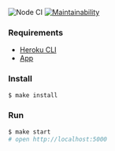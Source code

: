 ![Node CI](https://github.com/Romez/frontend-project-lvl4/workflows/Node%20CI/badge.svg)
[![Maintainability](https://api.codeclimate.com/v1/badges/28af40cade8025a91263/maintainability)](https://codeclimate.com/github/Romez/frontend-project-lvl4/maintainability)
### Requirements

* [Heroku CLI](https://devcenter.heroku.com/articles/heroku-cli)
* [App](https://slack-chat-romezzz.herokuapp.com)

### Install

```sh
$ make install
```

### Run

```sh
$ make start
# open http://localhost:5000
```
